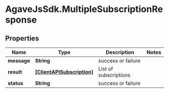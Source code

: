 # AgaveJsSdk.MultipleSubscriptionResponse

## Properties
Name | Type | Description | Notes
------------ | ------------- | ------------- | -------------
**message** | **String** | success or failure | 
**result** | [**[ClientAPISubscription]**](ClientAPISubscription.md) | List of subscriptions | 
**status** | **String** | success or failure | 


